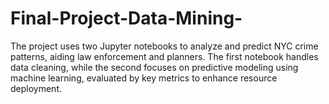 # Final-Project-Data-Mining-
The project uses two Jupyter notebooks to analyze and predict NYC crime patterns, aiding law enforcement and planners. The first notebook handles data cleaning, while the second focuses on predictive modeling using machine learning, evaluated by key metrics to enhance resource deployment.
